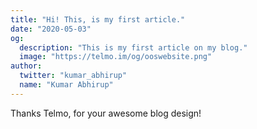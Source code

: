 ```yaml
---
title: "Hi! This, is my first article."
date: "2020-05-03"
og:
  description: "This is my first article on my blog."
  image: "https://telmo.im/og/ooswebsite.png"
author:
  twitter: "kumar_abhirup"
  name: "Kumar Abhirup"
---
```


Thanks Telmo, for your awesome blog design!
